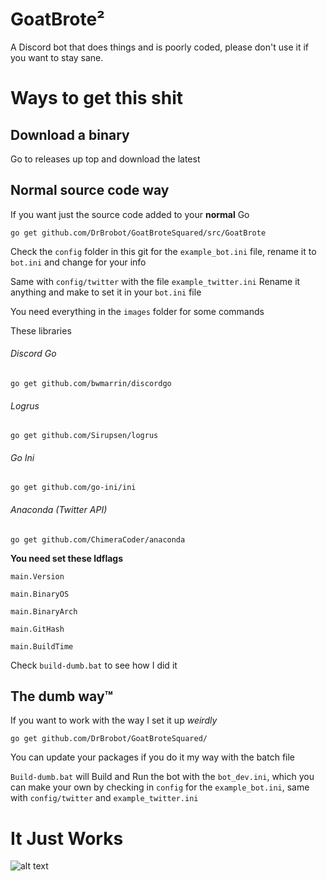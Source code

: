 # GoatBrote²

A Discord bot that does things and is poorly coded, please don't use it if you want to stay sane.

# Ways to get this shit

## Download a binary

Go to releases up top and download the latest

## Normal source code way

If you want just the source code added to your **normal** Go

`go get github.com/DrBrobot/GoatBroteSquared/src/GoatBrote`

Check the `config` folder in this git for the `example_bot.ini` file, rename it to `bot.ini` and change for your info

Same with `config/twitter` with the file `example_twitter.ini` Rename it anything and make to set it in your `bot.ini` file

You need everything in the `images` folder for some commands

These libraries

###### Discord Go
`go get github.com/bwmarrin/discordgo`

###### Logrus
`go get github.com/Sirupsen/logrus`

###### Go Ini
`go get github.com/go-ini/ini`

###### Anaconda (Twitter API)
`go get github.com/ChimeraCoder/anaconda`

**You need set these ldflags**

`main.Version`

`main.BinaryOS`

`main.BinaryArch`

`main.GitHash`

`main.BuildTime`

Check `build-dumb.bat` to see how I did it

## The dumb way™

If you want to work with the way I set it up *weirdly*

`go get github.com/DrBrobot/GoatBroteSquared/`

You can update your packages if you do it my way with the batch file

`Build-dumb.bat` will Build and Run the bot with the `bot_dev.ini`, which you can make your own by checking in `config` for the `example_bot.ini`, same with `config/twitter` and `example_twitter.ini`

# It Just Works

![alt text][ToddHoward]

[ToddHoward]: https://upload.wikimedia.org/wikipedia/commons/thumb/5/59/ToddHoward2010sm.jpg/220px-ToddHoward2010sm.jpg "Todd 'Godd' Howard"
